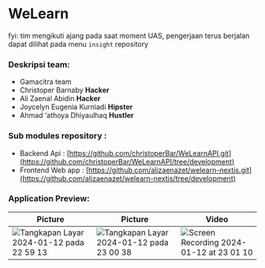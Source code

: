 # WeLearn
fyi: tim mengikuti ajang pada saat moment UAS, pengerjaan terus berjalan dapat dilihat pada menu `insight` repository
### Deskripsi team:
- Gamacitra team 
- Christoper Barnaby <b> Hacker </b>
- Ali Zaenal Abidin <b> Hacker </b>
- Joycelyn Eugenia Kurniadi <b> Hipster </b>
- Ahmad ‘athoya Dhiyaulhaq <b> Hustler </b>

### Sub modules repository : 
- Backend Api : [https://github.com/christoperBar/WeLearnAPI.git](https://github.com/christoperBar/WeLearnAPI/tree/development)
- Frontend Web app : [https://github.com/alizaenazet/welearn-nextjs.git](https://github.com/alizaenazet/welearn-nextjs/tree/development)

### Application Preview:
| Picture | Picture | Video |
| --- | --- | --- |
| ![Tangkapan Layar 2024-01-12 pada 22 59 13](https://github.com/alizaenazet/WeLearn/assets/96227680/e8831b0c-e5aa-4531-a904-2ccea4804b8e) | ![Tangkapan Layar 2024-01-12 pada 23 00 38](https://github.com/alizaenazet/WeLearn/assets/96227680/a25cd82c-6d8f-4b42-bb3f-b6bf836604ef) | ![Screen Recording 2024-01-12 at 23 01 10](https://github.com/alizaenazet/WeLearn/assets/96227680/615ed486-27f0-4527-bc78-c8c0fa52bef1) |





